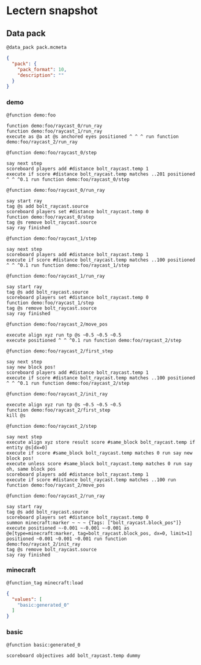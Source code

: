# Lectern snapshot

## Data pack

`@data_pack pack.mcmeta`

```json
{
  "pack": {
    "pack_format": 10,
    "description": ""
  }
}
```

### demo

`@function demo:foo`

```mcfunction
function demo:foo/raycast_0/run_ray
function demo:foo/raycast_1/run_ray
execute as @a at @s anchored eyes positioned ^ ^ ^ run function demo:foo/raycast_2/run_ray
```

`@function demo:foo/raycast_0/step`

```mcfunction
say next step
scoreboard players add #distance bolt_raycast.temp 1
execute if score #distance bolt_raycast.temp matches ..201 positioned ^ ^ ^0.1 run function demo:foo/raycast_0/step
```

`@function demo:foo/raycast_0/run_ray`

```mcfunction
say start ray
tag @s add bolt_raycast.source
scoreboard players set #distance bolt_raycast.temp 0
function demo:foo/raycast_0/step
tag @s remove bolt_raycast.source
say ray finished
```

`@function demo:foo/raycast_1/step`

```mcfunction
say next step
scoreboard players add #distance bolt_raycast.temp 1
execute if score #distance bolt_raycast.temp matches ..100 positioned ^ ^ ^0.1 run function demo:foo/raycast_1/step
```

`@function demo:foo/raycast_1/run_ray`

```mcfunction
say start ray
tag @s add bolt_raycast.source
scoreboard players set #distance bolt_raycast.temp 0
function demo:foo/raycast_1/step
tag @s remove bolt_raycast.source
say ray finished
```

`@function demo:foo/raycast_2/move_pos`

```mcfunction
execute align xyz run tp @s ~0.5 ~0.5 ~0.5
execute positioned ^ ^ ^0.1 run function demo:foo/raycast_2/step
```

`@function demo:foo/raycast_2/first_step`

```mcfunction
say next step
say new block pos!
scoreboard players add #distance bolt_raycast.temp 1
execute if score #distance bolt_raycast.temp matches ..100 positioned ^ ^ ^0.1 run function demo:foo/raycast_2/step
```

`@function demo:foo/raycast_2/init_ray`

```mcfunction
execute align xyz run tp @s ~0.5 ~0.5 ~0.5
function demo:foo/raycast_2/first_step
kill @s
```

`@function demo:foo/raycast_2/step`

```mcfunction
say next step
execute align xyz store result score #same_block bolt_raycast.temp if entity @s[dx=0]
execute if score #same_block bolt_raycast.temp matches 0 run say new block pos!
execute unless score #same_block bolt_raycast.temp matches 0 run say oh, same block pos
scoreboard players add #distance bolt_raycast.temp 1
execute if score #distance bolt_raycast.temp matches ..100 run function demo:foo/raycast_2/move_pos
```

`@function demo:foo/raycast_2/run_ray`

```mcfunction
say start ray
tag @s add bolt_raycast.source
scoreboard players set #distance bolt_raycast.temp 0
summon minecraft:marker ~ ~ ~ {Tags: ["bolt_raycast.block_pos"]}
execute positioned ~-0.001 ~-0.001 ~-0.001 as @e[type=minecraft:marker, tag=bolt_raycast.block_pos, dx=0, limit=1] positioned ~0.001 ~0.001 ~0.001 run function demo:foo/raycast_2/init_ray
tag @s remove bolt_raycast.source
say ray finished
```

### minecraft

`@function_tag minecraft:load`

```json
{
  "values": [
    "basic:generated_0"
  ]
}
```

### basic

`@function basic:generated_0`

```mcfunction
scoreboard objectives add bolt_raycast.temp dummy
```
